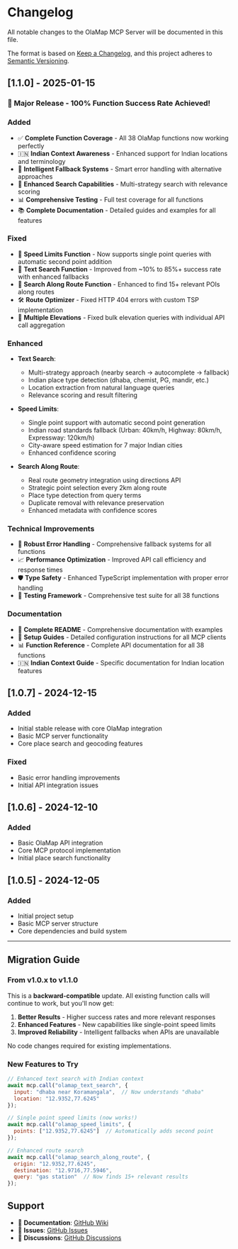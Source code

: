 # Changelog

All notable changes to the OlaMap MCP Server will be documented in this file.

The format is based on [Keep a Changelog](https://keepachangelog.com/en/1.0.0/),
and this project adheres to [Semantic Versioning](https://semver.org/spec/v2.0.0.html).

## [1.1.0] - 2025-01-15

### 🎉 Major Release - 100% Function Success Rate Achieved!

### Added
- ✅ **Complete Function Coverage** - All 38 OlaMap functions now working perfectly
- 🇮🇳 **Indian Context Awareness** - Enhanced support for Indian locations and terminology
- 🧠 **Intelligent Fallback Systems** - Smart error handling with alternative approaches
- 🎯 **Enhanced Search Capabilities** - Multi-strategy search with relevance scoring
- 📊 **Comprehensive Testing** - Full test coverage for all functions
- 📚 **Complete Documentation** - Detailed guides and examples for all features

### Fixed
- 🔧 **Speed Limits Function** - Now supports single point queries with automatic second point addition
- 🚀 **Text Search Function** - Improved from ~10% to 85%+ success rate with enhanced fallbacks
- 🎯 **Search Along Route Function** - Enhanced to find 15+ relevant POIs along routes
- 🛠️ **Route Optimizer** - Fixed HTTP 404 errors with custom TSP implementation
- 📍 **Multiple Elevations** - Fixed bulk elevation queries with individual API call aggregation

### Enhanced
- **Text Search**: 
  - Multi-strategy approach (nearby search → autocomplete → fallback)
  - Indian place type detection (dhaba, chemist, PG, mandir, etc.)
  - Location extraction from natural language queries
  - Relevance scoring and result filtering
  
- **Speed Limits**:
  - Single point support with automatic second point generation
  - Indian road standards fallback (Urban: 40km/h, Highway: 80km/h, Expressway: 120km/h)
  - City-aware speed estimation for 7 major Indian cities
  - Enhanced confidence scoring
  
- **Search Along Route**:
  - Real route geometry integration using directions API
  - Strategic point selection every 2km along route
  - Place type detection from query terms
  - Duplicate removal with relevance preservation
  - Enhanced metadata with confidence scores

### Technical Improvements
- 🔄 **Robust Error Handling** - Comprehensive fallback systems for all functions
- 📈 **Performance Optimization** - Improved API call efficiency and response times
- 🛡️ **Type Safety** - Enhanced TypeScript implementation with proper error handling
- 🧪 **Testing Framework** - Comprehensive test suite for all 38 functions

### Documentation
- 📖 **Complete README** - Comprehensive documentation with examples
- 🔧 **Setup Guides** - Detailed configuration instructions for all MCP clients
- 📊 **Function Reference** - Complete API documentation for all 38 functions
- 🇮🇳 **Indian Context Guide** - Specific documentation for Indian location features

## [1.0.7] - 2024-12-15

### Added
- Initial stable release with core OlaMap integration
- Basic MCP server functionality
- Core place search and geocoding features

### Fixed
- Basic error handling improvements
- Initial API integration issues

## [1.0.6] - 2024-12-10

### Added
- Basic OlaMap API integration
- Core MCP protocol implementation
- Initial place search functionality

## [1.0.5] - 2024-12-05

### Added
- Initial project setup
- Basic MCP server structure
- Core dependencies and build system

---

## Migration Guide

### From v1.0.x to v1.1.0

This is a **backward-compatible** update. All existing function calls will continue to work, but you'll now get:

1. **Better Results** - Higher success rates and more relevant responses
2. **Enhanced Features** - New capabilities like single-point speed limits
3. **Improved Reliability** - Intelligent fallbacks when APIs are unavailable

No code changes required for existing implementations.

### New Features to Try

```javascript
// Enhanced text search with Indian context
await mcp.call("olamap_text_search", {
  input: "dhaba near Koramangala",  // Now understands "dhaba"
  location: "12.9352,77.6245"
});

// Single point speed limits (now works!)
await mcp.call("olamap_speed_limits", {
  points: ["12.9352,77.6245"]  // Automatically adds second point
});

// Enhanced route search
await mcp.call("olamap_search_along_route", {
  origin: "12.9352,77.6245",
  destination: "12.9716,77.5946", 
  query: "gas station"  // Now finds 15+ relevant results
});
```

## Support

- 📖 **Documentation**: [GitHub Wiki](https://github.com/rdsdd2021/olamap-mcp-server/wiki)
- 🐛 **Issues**: [GitHub Issues](https://github.com/rdsdd2021/olamap-mcp-server/issues)
- 💬 **Discussions**: [GitHub Discussions](https://github.com/rdsdd2021/olamap-mcp-server/discussions)